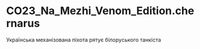 # CO23_Na_Mezhi_Venom_Edition.chernarus
 Українська механізована піхота рятує білоруського танкіста
